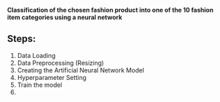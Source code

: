 **Classification of the chosen fashion product into one of the 10 fashion item categories using a neural network**

## Steps: 
1. Data Loading 
2. Data Preprocessing (Resizing)
3. Creating the Artificial Neural Network Model
4. Hyperparameter Setting
5. Train the model
6. 
